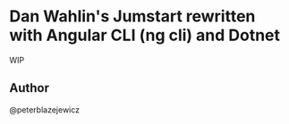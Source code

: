 # Dan Wahlin's Jumstart rewritten with Angular CLI (ng cli) and Dotnet

WIP

## Author

@peterblazejewicz